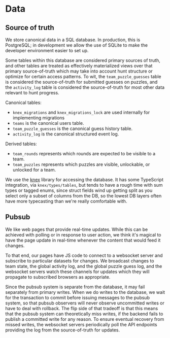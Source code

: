 # Data

## Source of truth

We store canonical data in a SQL database. In production, this is PostgreSQL;
in development we allow the use of SQLite to make the developer environment
easier to set up.

Some tables within this database are considered primary sources of truth, and
other tables are treated as effectively materialized views over that primary
source-of-truth which may take into account hunt structure or optimize for
certain access patterns. To wit, the `team_puzzle_guesses` table is considered
the source-of-truth for submitted guesses on puzzles, and the `activity_log` table
is considered the source-of-truth for most other data relevant to hunt progress.

Canonical tables:

- `knex_migrations` and `knex_migrations_lock` are used internally for implementing migrations
- `teams` is the canonical users table.
- `team_puzzle_guesses` is the canonical guess history table.
- `activity_log` is the canonical structured event log.

Derived tables:

- `team_rounds` represents which rounds are expected to be visible to a team.
- `team_puzzles` represents which puzzles are visible, unlockable, or unlocked for a team.

We use the [knex](https://knexjs.org/) library for accessing the database. It
has some TypeScript integration, via `knex/types/tables`, but tends to have a
rough time with sum types or tagged enums, since struct fields wind up getting
split as you select only a subset of columns from the DB, so the lowest DB
layers often have more typecasting than we're really comfortable with.

## Pubsub

We like web pages that provide real-time updates. While this can be achieved
with polling or in response to user action, we think it's magical to have the
page update in real-time whenever the content that would feed it changes.

To that end, our pages have JS code to connect to a websocket server and
subscribe to particular datasets for changes. We broadcast changes to team
state, the global activity log, and the global puzzle guess log, and the
websocket servers watch these channels for updates which they will propagate to
subscribed browsers as appropriate.

Since the pubsub system is separate from the database, it may fail separately
from primary writes. When we do writes to the database, we wait for the
transaction to commit before issuing messages to the pubsub system, so that
pubsub observers will never observe uncommitted writes or have to deal with
rollback. The flip side of that tradeoff is that this means that the pubsub
system can theoretically miss writes, if the backend fails to publish a
committed write for any reason. To ensure eventual recovery from missed
writes, the websocket servers periodically poll the API endpoints providing the
log from the source-of-truth for updates.
